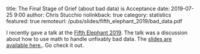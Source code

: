 title: The Final Stage of Grief (about bad data) is Acceptance
date: 2019-07-25 9:00
author: Chris Stucchio
nolinkback: true
category: statistics
featured: true
remoteurl: /pubs/slides/fifth_elephant_2019/bad_data.pdf

I recently gave a talk at the [Fifth Elephant 2019](https://fifthelephant.in/2019/). The talk was a discussion about how to use math to handle unfixably bad data. The [slides are available here.](/pubs/slides/fifth_elephant_2019/bad_data.pdf). Go check it out.
